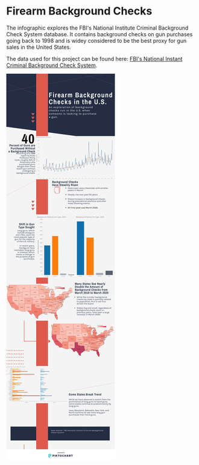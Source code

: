 # Firearm Background Checks

The infographic explores the FBI's National Institute Criminal Background Check System database. It contains background checks
on gun purchases going back to 1998 and is widey considered to be the best proxy for gun sales in the United States.


The data used for this project can be found here: [FBI's National Instant Criminal Background Check System](https://www.fbi.gov/about-us/cjis/nics).


![Firearm Background Checks Infographic](FBC-Infographic.png)
